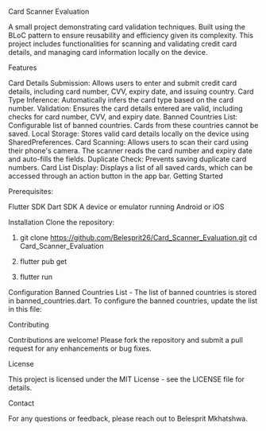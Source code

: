 Card Scanner Evaluation

A small project demonstrating card validation techniques. Built using the BLoC pattern to ensure reusability and efficiency given its complexity. This project includes functionalities for scanning and validating credit card details, and managing card information locally on the device.

Features

Card Details Submission: Allows users to enter and submit credit card details, including card number, CVV, expiry date, and issuing country.
Card Type Inference: Automatically infers the card type based on the card number.
Validation: Ensures the card details entered are valid, including checks for card number, CVV, and expiry date.
Banned Countries List: Configurable list of banned countries. Cards from these countries cannot be saved.
Local Storage: Stores valid card details locally on the device using SharedPreferences.
Card Scanning: Allows users to scan their card using their phone's camera. The scanner reads the card number and expiry date and auto-fills the fields.
Duplicate Check: Prevents saving duplicate card numbers.
Card List Display: Displays a list of all saved cards, which can be accessed through an action button in the app bar.
Getting Started

Prerequisites:

Flutter SDK
Dart SDK
A device or emulator running Android or iOS

Installation
Clone the repository:

1. git clone https://github.com/Belesprit26/Card_Scanner_Evaluation.git
cd Card_Scanner_Evaluation

2. flutter pub get
   
3. flutter run

Configuration
Banned Countries List -
The list of banned countries is stored in banned_countries.dart. 
To configure the banned countries, update the list in this file:

Contributing

Contributions are welcome! Please fork the repository and submit a pull request for any enhancements or bug fixes.

License

This project is licensed under the MIT License - see the LICENSE file for details.

Contact

For any questions or feedback, please reach out to Belesprit Mkhatshwa.




